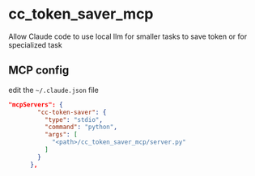 # cc_token_saver_mcp
Allow Claude code to use local llm for smaller tasks to save token or for specialized task

## MCP config
edit the `~/.claude.json` file

```json
"mcpServers": {
        "cc-token-saver": {
          "type": "stdio",
          "command": "python",
          "args": [
            "<path>/cc_token_saver_mcp/server.py"
          ]
        }
      },
```
